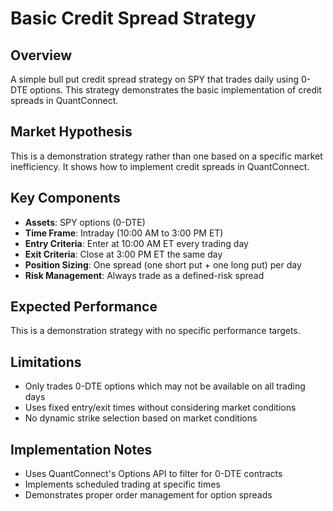# Basic Credit Spread Strategy

## Overview
A simple bull put credit spread strategy on SPY that trades daily using 0-DTE options. This strategy demonstrates the basic implementation of credit spreads in QuantConnect.

## Market Hypothesis
This is a demonstration strategy rather than one based on a specific market inefficiency. It shows how to implement credit spreads in QuantConnect.

## Key Components
- **Assets**: SPY options (0-DTE)
- **Time Frame**: Intraday (10:00 AM to 3:00 PM ET)
- **Entry Criteria**: Enter at 10:00 AM ET every trading day
- **Exit Criteria**: Close at 3:00 PM ET the same day
- **Position Sizing**: One spread (one short put + one long put) per day
- **Risk Management**: Always trade as a defined-risk spread

## Expected Performance
This is a demonstration strategy with no specific performance targets.

## Limitations
- Only trades 0-DTE options which may not be available on all trading days
- Uses fixed entry/exit times without considering market conditions
- No dynamic strike selection based on market conditions

## Implementation Notes
- Uses QuantConnect's Options API to filter for 0-DTE contracts
- Implements scheduled trading at specific times
- Demonstrates proper order management for option spreads
